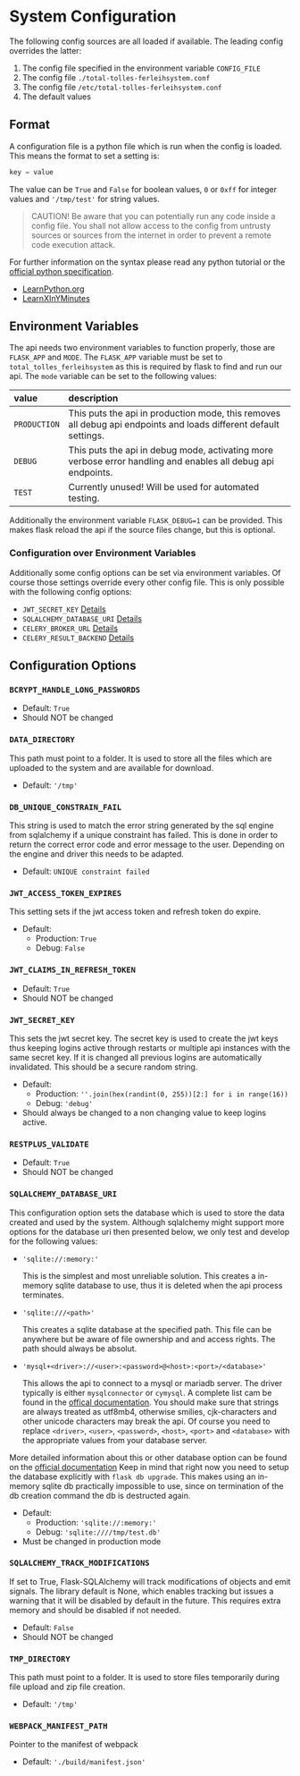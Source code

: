 # System Configuration

The following config sources are all loaded if available. The leading config overrides the latter:

  1. The config file specified in the environment variable `CONFIG_FILE`
  2. The config file `./total-tolles-ferleihsystem.conf`
  3. The config file `/etc/total-tolles-ferleihsystem.conf`
  4. The default values

## Format

A configuration file is a python file which is run when the config is loaded.
This means the format to set a setting is:
```python
key = value
```
The value can be `True` and `False` for boolean values, `0` or `0xff` for integer values and `'/tmp/test'` for string values.

> CAUTION! Be aware that you can potentially run any code inside a config file.
> You shall not allow access to the config from untrusty sources or sources from the internet in order to prevent a remote code execution attack.

For further information on the syntax please read any python tutorial or the [official python specification](https://docs.python.org/3/).

  - [LearnPython.org](https://www.learnpython.org/)
  - [LearnXInYMinutes](https://learnxinyminutes.com/docs/python3/)


## Environment Variables

The api needs two environment variables to function properly, those are `FLASK_APP` and `MODE`.
The `FLASK_APP` variable must be set to `total_tolles_ferleihsystem` as this is required by flask to find and run our api.
The `mode` variable can be set to the following values:

| value        | description |
|:-------------|:------------|
| `PRODUCTION` | This puts the api in production mode, this removes all debug api endpoints and loads different default settings. |
| `DEBUG`      | This puts the api in debug mode, activating more verbose error handling and enables all debug api endpoints. |
| `TEST`       | Currently unused! Will be used for automated testing. |

Additionally the environment variable `FLASK_DEBUG=1` can be provided.
This makes flask reload the api if the source files change, but this is optional.


### Configuration over Environment Variables

Additionally some config options can be set via environment variables.
Of course those settings override every other config file.
This is only possible with the following config options:

  - `JWT_SECRET_KEY` [Details]()
  - `SQLALCHEMY_DATABASE_URI` [Details]()
  - `CELERY_BROKER_URL` [Details]()
  - `CELERY_RESULT_BACKEND` [Details]()



## Configuration Options

### `BCRYPT_HANDLE_LONG_PASSWORDS`

  - Default: `True`
  - Should NOT be changed


### `DATA_DIRECTORY`

This path must point to a folder.
It is used to store all the files which are uploaded to the system and are available for download.

  - Default: `'/tmp'`


### `DB_UNIQUE_CONSTRAIN_FAIL`

This string is used to match the error string generated by the sql engine from sqlalchemy if a unique constraint has failed.
This is done in order to return the correct error code and error message to the user.
Depending on the engine and driver this needs to be adapted.

  - Default: `UNIQUE constraint failed`


### `JWT_ACCESS_TOKEN_EXPIRES`

This setting sets if the jwt access token and refresh token do expire.

  - Default:
    - Production: `True`
    - Debug: `False`


### `JWT_CLAIMS_IN_REFRESH_TOKEN`

  - Default: `True`
  - Should NOT be changed


### `JWT_SECRET_KEY`

This sets the jwt secret key.
The secret key is used to create the jwt keys thus keeping logins active through restarts or multiple api instances with the same secret key.
If it is changed all previous logins are automatically invalidated.
This should be a secure random string.

  - Default:
    - Production: `''.join(hex(randint(0, 255))[2:] for i in range(16))`
    - Debug: `'debug'`
  - Should always be changed to a non changing value to keep logins active.


### `RESTPLUS_VALIDATE`

  - Default: `True`
  - Should NOT be changed


### `SQLALCHEMY_DATABASE_URI`

This configuration option sets the database which is used to store the data created and used by the system.
Although sqlalchemy might support more options for the database uri then presented below, we only test and develop for the following values:

  - `'sqlite://:memory:'`

    This is the simplest and most unreliable solution.
    This creates a in-memory sqlite database to use, thus it is deleted when the api process terminates.

  - `'sqlite:///<path>'`

    This creates a sqlite database at the specified path.
    This file can be anywhere but be aware of file ownership and and access rights.
    The path should always be absolut.

  - `'mysql+<driver>://<user>:<password>@<host>:<port>/<database>'`

    This allows the api to connect to a mysql or mariadb server.
    The driver typically is either `mysqlconnector` or `cymysql`.
    A complete list cam be found in the [offical documentation](https://docs.sqlalchemy.org/en/13/dialects/mysql.html#dialect-mysql).
    You should make sure that strings are always treated as utf8mb4, otherwise smilies, cjk-characters and other unicode characters may break the api.
    Of course you need to replace `<driver>`, `<user>`, `<password>`, `<host>`, `<port>` and `<database>` with the appropriate values from your database server.

More detailed information about this or other database option can be found on the [official documentation](https://flask-sqlalchemy.palletsprojects.com/en/2.x/config/#connection-uri-format)
Keep in mind that right now you need to setup the database explicitly with `flask db upgrade`.
This makes using an in-memory sqlite db practically impossible to use, since on termination of the db creation command the db is destructed again.

  - Default:
    - Production: `'sqlite://:memory:'`
    - Debug: `'sqlite:////tmp/test.db'`
  - Must be changed in production mode


### `SQLALCHEMY_TRACK_MODIFICATIONS`

If set to True, Flask-SQLAlchemy will track modifications of objects and emit signals.
The library default is None, which enables tracking but issues a warning that it will be disabled by default in the future.
This requires extra memory and should be disabled if not needed.

  - Default: `False`
  - Should NOT be changed


### `TMP_DIRECTORY`

This path must point to a folder.
It is used to store files temporarily during file upload and zip file creation.

  - Default: `'/tmp'`


### `WEBPACK_MANIFEST_PATH`

Pointer to the manifest of webpack

  - Default: `'./build/manifest.json'`
